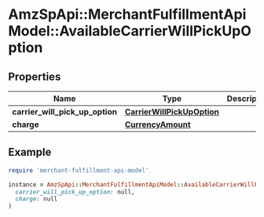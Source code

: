 # AmzSpApi::MerchantFulfillmentApiModel::AvailableCarrierWillPickUpOption

## Properties

| Name | Type | Description | Notes |
| ---- | ---- | ----------- | ----- |
| **carrier_will_pick_up_option** | [**CarrierWillPickUpOption**](CarrierWillPickUpOption.md) |  |  |
| **charge** | [**CurrencyAmount**](CurrencyAmount.md) |  |  |

## Example

```ruby
require 'merchant-fulfillment-api-model'

instance = AmzSpApi::MerchantFulfillmentApiModel::AvailableCarrierWillPickUpOption.new(
  carrier_will_pick_up_option: null,
  charge: null
)
```

